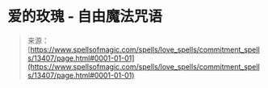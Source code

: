 <!--yml

category: 未分类

date: 2024-06-12 18:51:51

-->

# 爱的玫瑰 - 自由魔法咒语

> 来源：[https://www.spellsofmagic.com/spells/love_spells/commitment_spells/13407/page.html#0001-01-01](https://www.spellsofmagic.com/spells/love_spells/commitment_spells/13407/page.html#0001-01-01)
